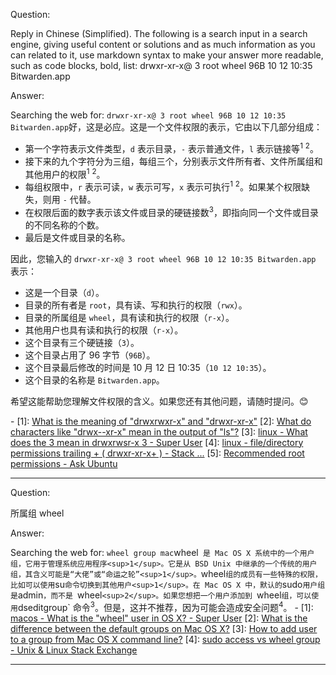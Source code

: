 Question:

Reply in Chinese (Simplified).
The following is a search input in a search engine, giving useful content or solutions and as much information as you can related to it, use markdown syntax to make your answer more readable, such as code blocks, bold, list:
drwxr-xr-x@ 3 root wheel 96B 10 12 10:35 Bitwarden.app

Answer:

Searching the web for: `drwxr-xr-x@ 3 root wheel 96B 10 12 10:35 Bitwarden.app`好，这是必应。这是一个文件权限的表示，它由以下几部分组成：

- 第一个字符表示文件类型，`d` 表示目录，`-` 表示普通文件，`l` 表示链接等<sup>1</sup> <sup>2</sup>。
- 接下来的九个字符分为三组，每组三个，分别表示文件所有者、文件所属组和其他用户的权限<sup>1</sup> <sup>2</sup>。
- 每组权限中，`r` 表示可读，`w` 表示可写，`x` 表示可执行<sup>1</sup> <sup>2</sup>。如果某个权限缺失，则用 `-` 代替。
- 在权限后面的数字表示该文件或目录的硬链接数<sup>3</sup>，即指向同一个文件或目录的不同名称的个数。
- 最后是文件或目录的名称。

因此，您输入的 `drwxr-xr-x@ 3 root wheel 96B 10 12 10:35 Bitwarden.app` 表示：

- 这是一个目录（`d`）。
- 目录的所有者是 `root`，具有读、写和执行的权限（`rwx`）。
- 目录的所属组是 `wheel`，具有读和执行的权限（`r-x`）。
- 其他用户也具有读和执行的权限（`r-x`）。
- 这个目录有三个硬链接（`3`）。
- 这个目录占用了 96 字节（`96B`）。
- 这个目录最后修改的时间是 10 月 12 日 10:35（`10 12 10:35`）。
- 这个目录的名称是 `Bitwarden.app`。

希望这能帮助您理解文件权限的含义。如果您还有其他问题，请随时提问。😊

\-
\[1]: [What is the meaning of "drwxrwxr-x" and "drwxr-xr-x"](https://askubuntu.com/questions/1146034/what-is-the-meaning-of-drwxrwxr-x-and-drwxr-xr-x)
\[2]: [What do characters like "drwx--xr-x" mean in the output of "ls"?](https://stackoverflow.com/questions/54516034/what-do-characters-like-drwx-xr-x-mean-in-the-output-of-ls)
\[3]: [linux - What does the 3 mean in drwxrwsr-x 3 - Super User](https://superuser.com/questions/628529/what-does-the-3-mean-in-drwxrwsr-x-3)
\[4]: [linux - file/directory permissions trailing + ( drwxr-xr-x+ ) - Stack ...](https://stackoverflow.com/questions/45160961/file-directory-permissions-trailing-drwxr-xr-x)
\[5]: [Recommended root permissions - Ask Ubuntu](https://askubuntu.com/questions/510477/recommended-root-permissions)

<hr/>

Question:

所属组 wheel

Answer:

Searching the web for: `wheel group mac`wheel` 是 Mac OS X 系统中的一个用户组，它用于管理系统应用程序<sup>1</sup>。它是从 BSD Unix 中继承的一个传统的用户组，其含义可能是“大佬”或“命运之轮”<sup>1</sup>。`wheel` 组的成员有一些特殊的权限，比如可以使用 `su` 命令切换到其他用户<sup>1</sup>。在 Mac OS X 中，默认的 `sudo` 用户组是 `admin`，而不是 `wheel`<sup>2</sup>。如果您想把一个用户添加到 `wheel` 组，可以使用 `dseditgroup` 命令<sup>3</sup>。但是，这并不推荐，因为可能会造成安全问题<sup>4</sup>。
\-
\[1]: [macos - What is the "wheel" user in OS X? - Super User](https://superuser.com/questions/191955/what-is-the-wheel-user-in-os-x)
\[2]: [What is the difference between the default groups on Mac OS X?](https://superuser.com/questions/20420/what-is-the-difference-between-the-default-groups-on-mac-os-x)
\[3]: [How to add user to a group from Mac OS X command line?](https://superuser.com/questions/214004/how-to-add-user-to-a-group-from-mac-os-x-command-line)
\[4]: [sudo access vs wheel group - Unix & Linux Stack Exchange](https://unix.stackexchange.com/questions/416633/sudo-access-vs-wheel-group)

<hr/>

